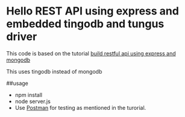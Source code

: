 # Hello REST API using express and embedded tingodb and tungus driver
This code is based on the tutorial [build restful api using express and mongodb](https://scotch.io/tutorials/build-a-restful-api-using-node-and-express-4)

 This uses tingodb instead of mongodb

##usage
* npm install
* node server.js
* Use [Postman](https://www.getpostman.com/) for testing as mentioned in the turorial.


